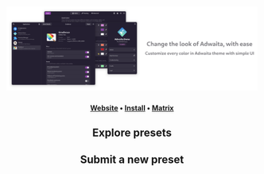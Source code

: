 <div align="center">
<a href="https://github.com/GradienceTeam/Gradience">
  <h1>
    <img src="https://github.com/GradienceTeam/Design/blob/main/Covers/cover.png"/>
  </h1>
</a>
<h4>
  <p>
    <a href="https://gradienceteam.github.io/">Website</a> •
    <a href="https://github.com/GradienceTeam/Gradience/tree/main#building-and-installing">Install</a> •
    <a href="https://matrix.to/#/#Gradience:matrix.org">Matrix</a>
  </p>
  </h4>
  
## Explore presets

## Submit a new preset

